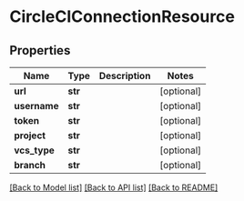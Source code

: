 # CircleCIConnectionResource

## Properties
Name | Type | Description | Notes
------------ | ------------- | ------------- | -------------
**url** | **str** |  | [optional] 
**username** | **str** |  | [optional] 
**token** | **str** |  | [optional] 
**project** | **str** |  | [optional] 
**vcs_type** | **str** |  | [optional] 
**branch** | **str** |  | [optional] 

[[Back to Model list]](../README.md#documentation-for-models) [[Back to API list]](../README.md#documentation-for-api-endpoints) [[Back to README]](../README.md)


